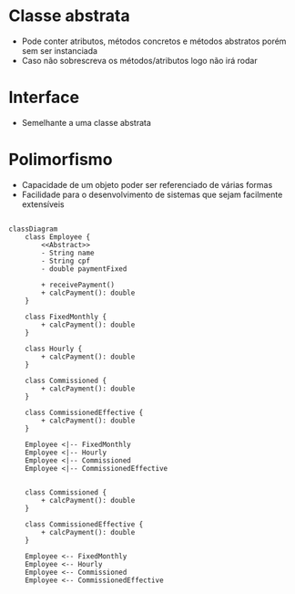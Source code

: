 # Classe abstrata
- Pode conter atributos, métodos concretos e métodos abstratos porém sem ser instanciada
- Caso não sobrescreva os métodos/atributos logo não irá rodar

# Interface
- Semelhante a uma classe abstrata

# Polimorfismo
- Capacidade de um objeto poder ser referenciado de várias formas
- Facilidade para o desenvolvimento de sistemas que sejam facilmente extensíveis

```mermaid

classDiagram
    class Employee {
        <<Abstract>>
        - String name
        - String cpf
        - double paymentFixed

        + receivePayment()
        + calcPayment(): double
    }

    class FixedMonthly {
        + calcPayment(): double
    }

    class Hourly {
        + calcPayment(): double
    }

    class Commissioned {
        + calcPayment(): double
    }

    class CommissionedEffective {
        + calcPayment(): double
    }

    Employee <|-- FixedMonthly
    Employee <|-- Hourly
    Employee <|-- Commissioned
    Employee <|-- CommissionedEffective


    class Commissioned {
        + calcPayment(): double
    }

    class CommissionedEffective {
        + calcPayment(): double
    }

    Employee <-- FixedMonthly
    Employee <-- Hourly
    Employee <-- Commissioned
    Employee <-- CommissionedEffective


